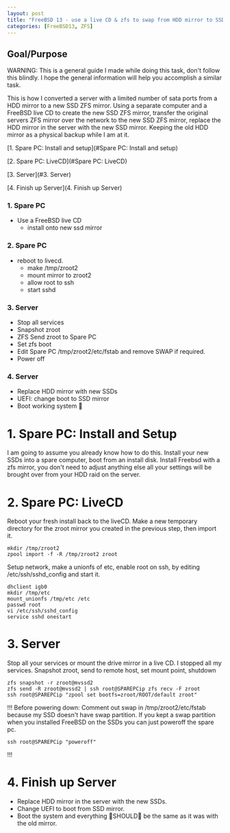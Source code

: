 ```yaml
---
layout: post
title: "FreeBSD 13 - use a live CD & zfs to swap from HDD mirror to SSD mirror"
categories: [FreeBSD13, ZFS]
---
```


## Goal/Purpose

WARNING: This is a general guide I made while doing this task, don't follow this blindly.
I hope the general information will help you accomplish a similar task.

This is how I converted a server with a limited number of sata ports from a HDD mirror
to a new SSD ZFS mirror. Using a separate computer and a FreeBSD live CD to create
the new SSD ZFS mirror, transfer the original servers ZFS mirror over the network to the new
SSD ZFS mirror, replace the HDD mirror in the server with the new SSD mirror. Keeping the old
HDD mirror as a physical backup while I am at it.

[1. Spare PC: Install and setup](#Spare PC: Install and setup)

[2. Spare PC: LiveCD](#Spare PC: LiveCD)

[3. Server](#3. Server)

[4. Finish up Server](4. Finish up Server)
 
### 1. Spare PC
- Use a FreeBSD live CD
  - install onto new ssd mirror
### 2. Spare PC
- reboot to livecd. 
  - make /tmp/zroot2
  - mount mirror to zroot2
  - allow root to ssh
  - start sshd
### 3. Server
- Stop all services
- Snapshot zroot
- ZFS Send zroot to Spare PC
- Set zfs boot
- Edit Spare PC /tmp/zroot2/etc/fstab and remove SWAP if required.
- Power off
### 4. Server
- Replace HDD mirror with new SSDs
- UEFI: change boot to SSD mirror
- Boot working system 🤞

# 1. Spare PC: Install and Setup

I am going to assume you already know how to do this.
Install your new SSDs into a spare computer, boot from an install disk.
Install Freebsd with a zfs mirror, you don't need to adjust anything else all your
settings will be brought over from your HDD raid on the server.

# 2. Spare PC: LiveCD

Reboot your fresh install back to the liveCD. Make a new temporary directory for the zroot mirror
you created in the previous step, then import it.
~~~
mkdir /tmp/zroot2
zpool import -f -R /tmp/zroot2 zroot
~~~

Setup network, make a unionfs of etc, enable root on ssh, by editing /etc/ssh/sshd_config
and start it.
~~~
dhclient igb0
mkdir /tmp/etc
mount_unionfs /tmp/etc /etc
passwd root
vi /etc/ssh/sshd_config
service sshd onestart
~~~

# 3. Server

Stop all your services or mount the drive mirror in a live CD.
I stopped all my services. Snapshot zroot, send to remote host, set mount point, shutdown
~~~
zfs snapshot -r zroot@mvssd2
zfs send -R zroot@mvssd2 | ssh root@SPAREPCip zfs recv -F zroot
ssh root@SPAREPCip "zpool set bootfs=zroot/ROOT/default zroot"
~~~

!!!
Before powering down: Comment out swap in /tmp/zroot2/etc/fstab because my SSD doesn't
have swap partition. If you kept a swap partition when you installed FreeBSD on the SSDs
you can just poweroff the spare pc.

~~~
ssh root@SPAREPCip "poweroff"
~~~
!!!

# 4. Finish up Server

- Replace HDD mirror in the server with the new SSDs.
- Change UEFI to boot from SSD mirror.
- Boot the system and everything 🚨SHOULD🚨 be the same as it was with the old mirror.
